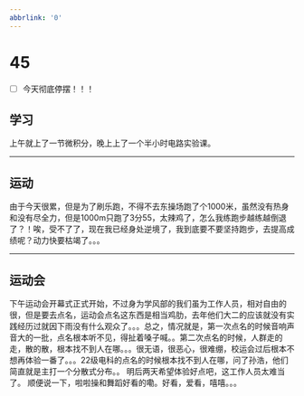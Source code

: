 ```yaml
---
abbrlink: '0'
---
```

# 45

- [ ] 今天彻底停摆！！！

## 学习

上午就上了一节微积分，晚上上了一个半小时电路实验课。
***

## 运动

由于今天很累，但是为了刷乐跑，不得不去东操场跑了个1000米，虽然没有热身和没有尽全力，但是1000m只跑了3分55，太辣鸡了，怎么我练跑步越练越倒退了？！唉，受不了了，现在我已经身处逆境了，我到底要不要坚持跑步，去提高成绩呢？动力快要枯竭了。。。
***

## 运动会

下午运动会开幕式正式开始，不过身为学风部的我们虽为工作人员，相对自由的很，但是要去点名，运动会点名这东西是相当鸡肋，去年他们大二的应该就没有实践经历过就因下雨没有什么观众了。。。总之，情况就是，第一次点名的时候音响声音大的一批，点名根本听不见，得扯着嗓子喊。。第二次点名的时候，人群走的走，散的散，根本找不到人在哪。。。很无语，很恶心，很难绷，校运会过后根本不想再体验一番了。。。22级电科的点名的时候根本找不到人在哪，问了孙浩，他们简直就是主打一个分散式分布。。
明后两天希望体验好点吧，这工作人员太难当了。
顺便说一下，啦啦操和舞蹈好看的嘞。好看，爱看，嘻嘻。。。
